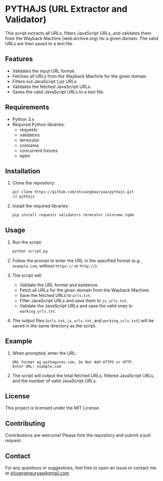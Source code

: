 # PYTHAJS (URL Extractor and Validator)

This script extracts all URLs, filters JavaScript URLs, and validates them from the Wayback Machine (web.archive.org) for a given domain. The valid URLs are then saved to a text file.

## Features

- Validates the input URL format.
- Fetches all URLs from the Wayback Machine for the given domain.
- Filters out JavaScript (.js) URLs.
- Validates the fetched JavaScript URLs.
- Saves the valid JavaScript URLs to a text file.

## Requirements

- Python 3.x
- Required Python libraries:
  - requests
  - validators
  - termcolor
  - colorama
  - concurrent.futures
  - tqdm

## Installation

1. Clone the repository:

    ```bash
    git clone https://github.com/shivangmauryaa/pythajs.git
    cd pythajs
    ```

2. Install the required libraries:

    ```bash
    pip install requests validators termcolor colorama tqdm
    ```

## Usage

1. Run the script:

    ```bash
    python script.py
    ```

2. Follow the prompt to enter the URL in the specified format (e.g., `example.com`, without `https://` or `http://`).

3. The script will:
   - Validate the URL format and existence.
   - Fetch all URLs for the given domain from the Wayback Machine.
   - Save the fetched URLs to `urls.txt`.
   - Filter JavaScript URLs and save them to `js_urls.txt`.
   - Validate the JavaScript URLs and save the valid ones to `working_urls.txt`.

4. The output files (`urls.txt`, `js_urls.txt`, and `working_urls.txt`) will be saved in the same directory as the script.

## Example

1. When prompted, enter the URL:

    ```
    URL Format eg pythagorex.com, Do Not Add HTTPS or HTTP.
    Enter URL: example.com
    ```

2. The script will output the total fetched URLs, filtered JavaScript URLs, and the number of valid JavaScript URLs.

## License

This project is licensed under the MIT License.

## Contributing

Contributions are welcome! Please fork the repository and submit a pull request.

## Contact

For any questions or suggestions, feel free to open an issue or contact me at shivangmauryaa@gmail.com.
